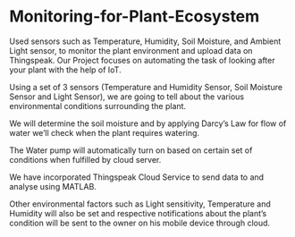 # Monitoring-for-Plant-Ecosystem
Used sensors such as Temperature, Humidity, Soil Moisture, and Ambient Light sensor, to monitor the plant environment and upload data on Thingspeak.
Our Project focuses on automating the task of looking after your plant with the help of IoT. 

Using a set of 3 sensors (Temperature and Humidity Sensor, Soil Moisture Sensor and Light Sensor), we are going to tell about the various environmental conditions surrounding the plant. 

We will determine the soil moisture and by applying Darcy’s Law for flow of water we’ll check when the plant requires watering. 

The Water pump will automatically turn on based on certain set of conditions when fulfilled by cloud server. 

We have incorporated Thingspeak Cloud Service to send data to and analyse using MATLAB. 

Other environmental factors such as Light sensitivity, Temperature and Humidity will also be set and respective notifications about the plant’s condition will be sent to the owner on his mobile device through cloud.
